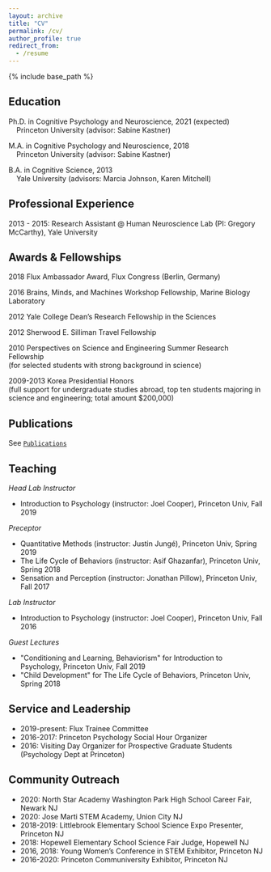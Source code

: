```yaml
---
layout: archive
title: "CV"
permalink: /cv/
author_profile: true
redirect_from:
  - /resume
---
```


{% include base_path %}

Education
---

Ph.D. in Cognitive Psychology and Neuroscience, 2021 (expected) <br>
&nbsp;&nbsp;&nbsp;&nbsp;Princeton University (advisor: Sabine Kastner)

M.A. in Cognitive Psychology and Neuroscience, 2018 <br>
&nbsp;&nbsp;&nbsp;&nbsp;Princeton University (advisor: Sabine Kastner)

B.A. in Cognitive Science, 2013 <br>
&nbsp;&nbsp;&nbsp;&nbsp;Yale University (advisors: Marcia Johnson, Karen Mitchell)


Professional Experience
---

2013 - 2015: Research Assistant @ Human Neuroscience Lab (PI: Gregory McCarthy), Yale University

  
Awards & Fellowships 
---

2018  Flux Ambassador Award, Flux Congress (Berlin, Germany)

2016  Brains, Minds, and Machines Workshop Fellowship, Marine Biology Laboratory

2012  Yale College Dean’s Research Fellowship in the Sciences

2012  Sherwood E. Silliman Travel Fellowship

2010  Perspectives on Science and Engineering Summer Research Fellowship <br>
      (for selected students with strong background in science)
      
2009-2013  Korea Presidential Honors <br>
          (full support for undergraduate studies abroad, top ten students majoring in science and engineering; total amount $200,000)

Publications
---

See [`Publications`](https://nayeonckim.github.io/publications/)
 
 
Teaching
---
*Head Lab Instructor*
  * Introduction to Psychology (instructor: Joel Cooper), Princeton Univ, Fall 2019  
  
*Preceptor*
  * Quantitative Methods (instructor: Justin Jungé), Princeton Univ, Spring 2019
  * The Life Cycle of Behaviors (instructor: Asif Ghazanfar), Princeton Univ, Spring 2018
  * Sensation and Perception (instructor: Jonathan Pillow), Princeton Univ, Fall 2017
  
*Lab Instructor* 
  * Introduction to Psychology (instructor: Joel Cooper), Princeton Univ, Fall 2016

*Guest Lectures*
  * "Conditioning and Learning, Behaviorism" for Introduction to Psychology, Princeton Univ, Fall 2019
  * "Child Development" for The Life Cycle of Behaviors, Princeton Univ, Spring 2018
  
Service and Leadership
---
* 2019-present: Flux Trainee Committee
* 2016-2017: Princeton Psychology Social Hour Organizer
* 2016: Visiting Day Organizer for Prospective Graduate Students (Psychology Dept at Princeton)

Community Outreach
---
* 2020: North Star Academy Washington Park High School Career Fair, Newark NJ
* 2020: Jose Marti STEM Academy, Union City NJ
* 2018-2019: Littlebrook Elementary School Science Expo Presenter, Princeton NJ
* 2018: Hopewell Elementary School Science Fair Judge, Hopewell NJ
* 2016, 2018: Young Women’s Conference in STEM Exhibitor, Princeton NJ
* 2016-2020: Princeton Communiversity Exhibitor, Princeton NJ

